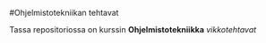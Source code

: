 #Ohjelmistotekniikan tehtavat

Tassa repositoriossa on kurssin **Ohjelmistotekniikka** *vikkotehtavat*
